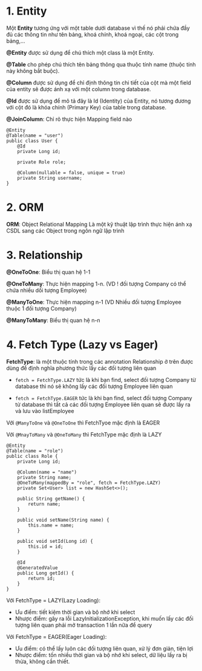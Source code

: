 # 1. Entity
Một **Entity** tương ứng với một table dưới database vì thế nó phải chứa đầy đủ các thông tin như tên bảng, khoá chính, khoá ngoại, các cột trong bảng,...

**@Entity** được sử dụng để chú thích một class là một Entity.

**@Table** cho phép chú thích tên bảng thông qua thuộc tính name (thuộc tính này không bắt buộc).

**@Column** được sử dụng để chỉ định thông tin chi tiết của cột mà một field của entity sẽ được ánh xạ với một column trong database.

**@Id** được sử dụng để mô tả đây là Id (Identity) của Entity, nó tương đương với cột đó là khóa chính (Primary Key) của table trong database.

**@JoinColumn**: Chỉ rõ thực hiện Mapping field nào 

```
@Entity
@Table(name = "user")
public class User {
    @Id
    private Long id;

    private Role role;

    @Column(nullable = false, unique = true)
    private String username;
}
```

# 2. ORM
**ORM**: Object Relational Mapping Là một  kỹ thuật lập  trình  thực  hiện ánh xạ CSDL sang các Object trong ngôn ngữ lập trình

# 3. Relationship
**@OneToOne**: Biểu thị quan hệ 1-1 

**@OneToMany**: Thực hiện mapping 1-n. (VD  ! đối  tượng  Company có  			                thể chứa nhiều dối tượng Employee)  

**@ManyToOne**: Thực hiện mapping n-1 (VD Nhiều đối tượng Employee thuộc 1 		      đối tượng Company) 

**@ManyToMany**: Biểu thị quan hệ n-n 

# 4. Fetch Type (Lazy vs Eager)
**FetchType**: là một thuộc tính trong các annotation Relationship ở trên được dùng để định nghĩa phương thức lấy các đối tượng liên quan 

* ``fetch = FetchType.LAZY`` tức là khi bạn find, select đối tượng Company từ database thì nó sẽ không lấy các đối tượng Employee liên quan 

* ``fetch = FetchType.EAGER`` tức là khi bạn find, select đối tượng Company từ database thì tất cả các đối tượng Employee liên quan sẽ được lấy ra và lưu vào listEmployee 

Với ``@ManyToOne`` và ``@OneToOne`` thì FetchTyoe mặc định là EAGER 

Với ``@MnayToMany`` và ``@OneToMany`` thì FetchType mặc định là LAZY 

```
@Entity
@Table(name = "role")
public class Role {
    private Long id;

    @Column(name = "name")
    private String name;
    @OneToMany(mappedBy = "role", fetch = FetchType.LAZY)
    private Set<User> list = new HashSet<>();

    public String getName() {
        return name;
    }

    public void setName(String name) {
        this.name = name;
    }

    public void setId(Long id) {
        this.id = id;
    }

    @Id
    @GeneratedValue
    public Long getId() {
        return id;
    }
}
```
Với FetchType = LAZY(Lazy Loading):

* Ưu điểm: tiết kiệm thời gian và bộ nhớ khi select
* Nhược điểm: gây ra lỗi LazyInitializationException, khi muốn lấy các đối tượng liên quan phải mở transaction 1 lần nữa để query

Với FetchType = EAGER(Eager Loading):

* Ưu điểm: có thể lấy luôn các đối tượng liên quan, xử lý đơn giản, tiện lợi
* Nhược điểm: tốn nhiều thời gian và bộ nhớ khi select, dữ liệu lấy ra bị thừa, không cần thiết.